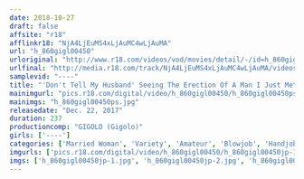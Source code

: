 ```yaml
---
date: 2018-10-27
draft: false
affsite: "r18"
afflinkr18: "NjA4LjEuMS4xLjAuMC4wLjAuMA"
url: "h_860gigl00450"
urloriginal: "http://www.r18.com/videos/vod/movies/detail/-/id=h_860gigl00450"
urlfinal: "http://media.r18.com/track/NjA4LjEuMS4xLjAuMC4wLjAuMA/videos/vod/movies/detail/-/id=h_860gigl00450"
samplevid: "----"
title: "'Don't Tell My Husband' Seeing The Erection Of A Man I Just Met In The Middle Of The Day While My Husband Is Out At Work, I Thought Maybe This Isn't So Bad"
mainimgurl: "pics.r18.com/digital/video/h_860gigl00450/h_860gigl00450ps.jpg"
mainimgs: "h_860gigl00450ps.jpg"
releasedate: "Dec. 22, 2017"
duration: 237
productioncomp: "GIGOLO (Gigolo)"
girls: ['----']
categories: ['Married Woman', 'Variety', 'Amateur', 'Blowjob', 'Handjob', 'Over 4 Hours']
imgurls: ['pics.r18.com/digital/video/h_860gigl00450/h_860gigl00450jp-1.jpg', 'pics.r18.com/digital/video/h_860gigl00450/h_860gigl00450jp-2.jpg', 'pics.r18.com/digital/video/h_860gigl00450/h_860gigl00450jp-3.jpg', 'pics.r18.com/digital/video/h_860gigl00450/h_860gigl00450jp-4.jpg', 'pics.r18.com/digital/video/h_860gigl00450/h_860gigl00450jp-5.jpg', 'pics.r18.com/digital/video/h_860gigl00450/h_860gigl00450jp-6.jpg', 'pics.r18.com/digital/video/h_860gigl00450/h_860gigl00450jp-7.jpg', 'pics.r18.com/digital/video/h_860gigl00450/h_860gigl00450jp-8.jpg', 'pics.r18.com/digital/video/h_860gigl00450/h_860gigl00450jp-9.jpg', 'pics.r18.com/digital/video/h_860gigl00450/h_860gigl00450jp-10.jpg', 'pics.r18.com/digital/video/h_860gigl00450/h_860gigl00450jp-11.jpg', 'pics.r18.com/digital/video/h_860gigl00450/h_860gigl00450jp-12.jpg', 'pics.r18.com/digital/video/h_860gigl00450/h_860gigl00450jp-13.jpg', 'pics.r18.com/digital/video/h_860gigl00450/h_860gigl00450jp-14.jpg', 'pics.r18.com/digital/video/h_860gigl00450/h_860gigl00450jp-15.jpg', 'pics.r18.com/digital/video/h_860gigl00450/h_860gigl00450jp-16.jpg', 'pics.r18.com/digital/video/h_860gigl00450/h_860gigl00450jp-17.jpg', 'pics.r18.com/digital/video/h_860gigl00450/h_860gigl00450jp-18.jpg', 'pics.r18.com/digital/video/h_860gigl00450/h_860gigl00450jp-19.jpg', 'pics.r18.com/digital/video/h_860gigl00450/h_860gigl00450jp-20.jpg']
imgs: ['h_860gigl00450jp-1.jpg', 'h_860gigl00450jp-2.jpg', 'h_860gigl00450jp-3.jpg', 'h_860gigl00450jp-4.jpg', 'h_860gigl00450jp-5.jpg', 'h_860gigl00450jp-6.jpg', 'h_860gigl00450jp-7.jpg', 'h_860gigl00450jp-8.jpg', 'h_860gigl00450jp-9.jpg', 'h_860gigl00450jp-10.jpg', 'h_860gigl00450jp-11.jpg', 'h_860gigl00450jp-12.jpg', 'h_860gigl00450jp-13.jpg', 'h_860gigl00450jp-14.jpg', 'h_860gigl00450jp-15.jpg', 'h_860gigl00450jp-16.jpg', 'h_860gigl00450jp-17.jpg', 'h_860gigl00450jp-18.jpg', 'h_860gigl00450jp-19.jpg', 'h_860gigl00450jp-20.jpg']
---
```

